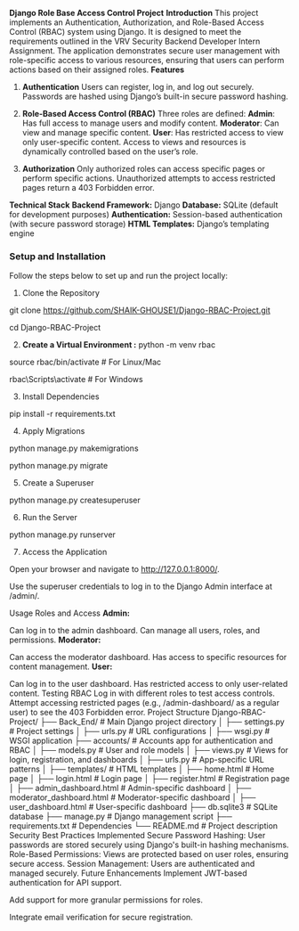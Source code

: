 **Django Role Base Access Control Project**
**Introduction**
This project implements an Authentication, Authorization, and Role-Based Access Control (RBAC) system using Django.
It is designed to meet the requirements outlined in the VRV Security Backend Developer Intern Assignment.
The application demonstrates secure user management with role-specific access to various resources,
ensuring that users can perform actions based on their assigned roles.
**Features**

1. **Authentication**
Users can register, log in, and log out securely.
Passwords are hashed using Django’s built-in secure password hashing.

3. **Role-Based Access Control (RBAC)**
Three roles are defined:
**Admin**: Has full access to manage users and modify content.
**Moderator**: Can view and manage specific content.
**User**: Has restricted access to view only user-specific content.
Access to views and resources is dynamically controlled based on the user’s role.
4. **Authorization**
Only authorized roles can access specific pages or perform specific actions.
Unauthorized attempts to access restricted pages return a 403 Forbidden error.

**Technical Stack**
**Backend Framework:** Django
**Database:** SQLite (default for development purposes)
**Authentication:** Session-based authentication (with secure password storage)
**HTML Templates:** Django’s templating engine

<h3>Setup and Installation</h3>
Follow the steps below to set up and run the project locally:

1. Clone the Repository

git clone https://github.com/SHAIK-GHOUSE1/Django-RBAC-Project.git


cd Django-RBAC-Project


2. **Create a Virtual Environment :**
      python -m venv rbac

source rbac/bin/activate   # For Linux/Mac

rbac\Scripts\activate      # For Windows

3. Install Dependencies

pip install -r requirements.txt

4. Apply Migrations

python manage.py makemigrations

python manage.py migrate

5. Create a Superuser

python manage.py createsuperuser

6. Run the Server

python manage.py runserver

7. Access the Application

Open your browser and navigate to http://127.0.0.1:8000/.

Use the superuser credentials to log in to the Django Admin interface at /admin/.

Usage
Roles and Access
**Admin:**

Can log in to the admin dashboard.
Can manage all users, roles, and permissions.
**Moderator:**

Can access the moderator dashboard.
Has access to specific resources for content management.
**User:**

Can log in to the user dashboard.
Has restricted access to only user-related content.
Testing RBAC
Log in with different roles to test access controls.
Attempt accessing restricted pages (e.g., /admin-dashboard/ as a regular user) to see the 403 Forbidden error.
Project Structure
Django-RBAC-Project/
├── Back_End/                   # Main Django project directory
│   ├── settings.py             # Project settings
│   ├── urls.py                 # URL configurations
│   ├── wsgi.py                 # WSGI application
├── accounts/                   # Accounts app for authentication and RBAC
│   ├── models.py               # User and role models
│   ├── views.py                # Views for login, registration, and dashboards
│   ├── urls.py                 # App-specific URL patterns
│   ├── templates/              # HTML templates
│       ├── home.html           # Home page
│       ├── login.html          # Login page
│       ├── register.html       # Registration page
│       ├── admin_dashboard.html  # Admin-specific dashboard
│       ├── moderator_dashboard.html  # Moderator-specific dashboard
│       ├── user_dashboard.html      # User-specific dashboard
├── db.sqlite3                  # SQLite database
├── manage.py                   # Django management script
├── requirements.txt            # Dependencies
└── README.md                   # Project description
Security Best Practices Implemented
Secure Password Hashing: User passwords are stored securely using Django's built-in hashing mechanisms.
Role-Based Permissions: Views are protected based on user roles, ensuring secure access.
Session Management: Users are authenticated and managed securely.
Future Enhancements
Implement JWT-based authentication for API support.

Add support for more granular permissions for roles.

Integrate email verification for secure registration.
